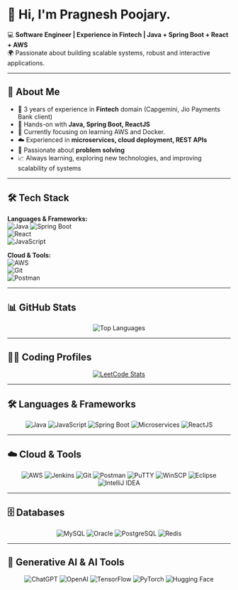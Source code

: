 # 👋 Hi, I'm Pragnesh Poojary.
💻 **Software Engineer | Experience in Fintech | Java + Spring Boot + React + AWS**  
🌍 Passionate about building scalable systems, robust and interactive applications.

---

## 🚀 About Me  
- 💼 3 years of experience in **Fintech** domain (Capgemini, Jio Payments Bank client)  
- 🔧 Hands-on with **Java, Spring Boot, ReactJS**
- 🌱 Currently focusing on learning AWS and Docker. 
- ☁️ Experienced in **microservices, cloud deployment, REST APIs**  
- 🎯 Passionate about **problem solving**  
- 📈 Always learning, exploring new technologies, and improving scalability of systems  


---

## 🛠️ Tech Stack  

**Languages & Frameworks:**  
![Java](https://img.shields.io/badge/Java-ED8B00?style=for-the-badge&logo=openjdk&logoColor=white)
![Spring Boot](https://img.shields.io/badge/SpringBoot-6DB33F?style=for-the-badge&logo=springboot&logoColor=white)  
![React](https://img.shields.io/badge/React-20232A?style=for-the-badge&logo=react&logoColor=61DAFB)  
![JavaScript](https://img.shields.io/badge/JavaScript-F7DF1E?style=for-the-badge&logo=javascript&logoColor=black)  

**Cloud & Tools:**  
![AWS](https://img.shields.io/badge/AWS-232F3E?style=for-the-badge&logo=amazon-aws&logoColor=white)  
![Git](https://img.shields.io/badge/Git-F05032?style=for-the-badge&logo=git&logoColor=white)  
![Postman](https://img.shields.io/badge/Postman-FF6C37?style=for-the-badge&logo=postman&logoColor=white)  

---

## 📊 GitHub Stats  

<p align="center">
  <img src="https://github-readme-stats.vercel.app/api/top-langs/?username=PRAGNESH123&layout=compact&theme=tokyonight" alt="Top Languages" />
</p>  

---

## 🧑‍💻 Coding Profiles  

<p align="center">
  <a href="https://leetcode.com/u/Pragnesh10/a">
    <img src="https://leetcard.jacoblin.cool/Pragnesh10?theme=dark&ext=heatmap" alt="LeetCode Stats" />
  </a>
</p>



---

## 🛠️ Languages & Frameworks  

<p align="center">
  <!-- Java -->
  <img src="https://img.shields.io/badge/Java-ED8B00?style=for-the-badge&logo=openjdk&logoColor=white" alt="Java"/>
  
  <!-- JavaScript -->
  <img src="https://img.shields.io/badge/JavaScript-F7DF1E?style=for-the-badge&logo=javascript&logoColor=black" alt="JavaScript"/>
  
  <!-- Spring Boot -->
  <img src="https://img.shields.io/badge/Spring%20Boot-6DB33F?style=for-the-badge&logo=springboot&logoColor=white" alt="Spring Boot"/>
  
  <!-- Microservices -->
  <img src="https://img.shields.io/badge/Microservices-FF6F00?style=for-the-badge&logo=architectural-decision-record&logoColor=white" alt="Microservices"/>
  
  <!-- React -->
  <img src="https://img.shields.io/badge/React-20232A?style=for-the-badge&logo=react&logoColor=61DAFB" alt="ReactJS"/>
</p>


---


## ☁️ Cloud & Tools  

<p align="center">
  <!-- AWS -->
  <img src="https://img.shields.io/badge/AWS-232F3E?style=for-the-badge&logo=amazon-aws&logoColor=white" alt="AWS"/>
    
  <!-- Jenkins -->
  <img src="https://img.shields.io/badge/Jenkins-D24939?style=for-the-badge&logo=jenkins&logoColor=white" alt="Jenkins"/>
  
  <!-- Git -->
  <img src="https://img.shields.io/badge/Git-F05032?style=for-the-badge&logo=git&logoColor=white" alt="Git"/>
  
  <!-- Postman -->
  <img src="https://img.shields.io/badge/Postman-FF6C37?style=for-the-badge&logo=postman&logoColor=white" alt="Postman"/>
    
  <!-- PuTTY (Custom Badge) -->
  <img src="https://img.shields.io/badge/PuTTY-000000?style=for-the-badge&logo=windowsterminal&logoColor=white" alt="PuTTY"/>
  
  <!-- WinSCP (Custom Badge) -->
  <img src="https://img.shields.io/badge/WinSCP-00A489?style=for-the-badge&logo=files&logoColor=white" alt="WinSCP"/>

   <!-- Eclipse -->
  <img src="https://img.shields.io/badge/Eclipse-2C2255?style=for-the-badge&logo=eclipse&logoColor=white" alt="Eclipse"/>
  
  <!-- IntelliJ IDEA -->
  <img src="https://img.shields.io/badge/IntelliJ%20IDEA-000000?style=for-the-badge&logo=intellij-idea&logoColor=white" alt="IntelliJ IDEA"/>
</p>
</p>


---

## 🗄️ Databases  

<p align="center">
  <!-- MySQL -->
  <img src="https://img.shields.io/badge/MySQL-4479A1?style=for-the-badge&logo=mysql&logoColor=white" alt="MySQL"/>
  
  <!-- Oracle -->
  <img src="https://img.shields.io/badge/Oracle-F80000?style=for-the-badge&logo=oracle&logoColor=white" alt="Oracle"/>
  
  <!-- PostgreSQL -->
  <img src="https://img.shields.io/badge/PostgreSQL-336791?style=for-the-badge&logo=postgresql&logoColor=white" alt="PostgreSQL"/>
  
  <!-- Redis -->
  <img src="https://img.shields.io/badge/Redis-D32F2F?style=for-the-badge&logo=redis&logoColor=white" alt="Redis"/>
</p>


---

## 🤖 Generative AI & AI Tools  

<p align="center">
  <!-- ChatGPT -->
  <img src="https://img.shields.io/badge/ChatGPT-00CFFF?style=for-the-badge&logo=openai&logoColor=white" alt="ChatGPT"/>
  
  <!-- OpenAI -->
  <img src="https://img.shields.io/badge/OpenAI-412991?style=for-the-badge&logo=openai&logoColor=white" alt="OpenAI"/>
  
  <!-- TensorFlow -->
  <img src="https://img.shields.io/badge/TensorFlow-FF6F00?style=for-the-badge&logo=tensorflow&logoColor=white" alt="TensorFlow"/>
  
  <!-- PyTorch -->
  <img src="https://img.shields.io/badge/PyTorch-EE4C2C?style=for-the-badge&logo=pytorch&logoColor=white" alt="PyTorch"/>
  
  <!-- Hugging Face -->
  <img src="https://img.shields.io/badge/HuggingFace-FEA63C?style=for-the-badge&logo=huggingface&logoColor=black" alt="Hugging Face"/>
</p>


